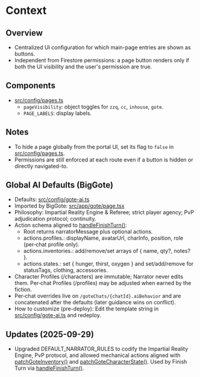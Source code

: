 # Context

## Overview
- Centralized UI configuration for which main-page entries are shown as buttons.
- Independent from Firestore permissions: a page button renders only if both the UI visibility and the user's permission are true.

## Components
- [src/config/pages.ts](src/config/pages.ts)
  - `pageVisibility`: object toggles for `zzq`, `cc`, `inhouse`, `gote`.
  - `PAGE_LABELS`: display labels.

## Notes
- To hide a page globally from the portal UI, set its flag to `false` in [src/config/pages.ts](src/config/pages.ts).
- Permissions are still enforced at each route even if a button is hidden or directly navigated-to.
## Global AI Defaults (BigGote)
- Defaults: [src/config/gote-ai.ts](src/config/gote-ai.ts:1)
- Imported by BigGote: [src/app/gote/page.tsx](src/app/gote/page.tsx:10)
- Philosophy: Impartial Reality Engine & Referee; strict player agency; PvP adjudication protocol; continuity.
- Action schema aligned to [handleFinishTurn()](src/app/gote/page.tsx:597):
  - Root returns narratorMessage plus optional actions.
  - actions.profiles.<uid>: displayName, avatarUrl, charInfo, position, role (per‑chat profile only).
  - actions.inventories.<uid>: add/remove/set arrays of { name, qty?, notes? }.
  - actions.states.<uid>: set { hunger, thirst, oxygen } and set/add/remove for statusTags, clothing, accessories.
- Character Profiles (/characters) are immutable; Narrator never edits them. Per‑chat Profiles (/profiles) may be adjusted when earned by the fiction.
- Per‑chat overrides live on `/goteChats/{chatId}.aiBehavior` and are concatenated after the defaults (later guidance wins on conflict).
- How to customize (pre-deploy): Edit the template string in [src/config/gote-ai.ts](src/config/gote-ai.ts:1) and redeploy.

## Updates (2025-09-29)
- Upgraded DEFAULT_NARRATOR_RULES to codify the Impartial Reality Engine, PvP protocol, and allowed mechanical actions aligned with [patchGoteInventory()](src/lib/gote.ts:446) and [patchGoteCharacterState()](src/lib/gote.ts:650). Used by Finish Turn via [handleFinishTurn()](src/app/gote/page.tsx:597).